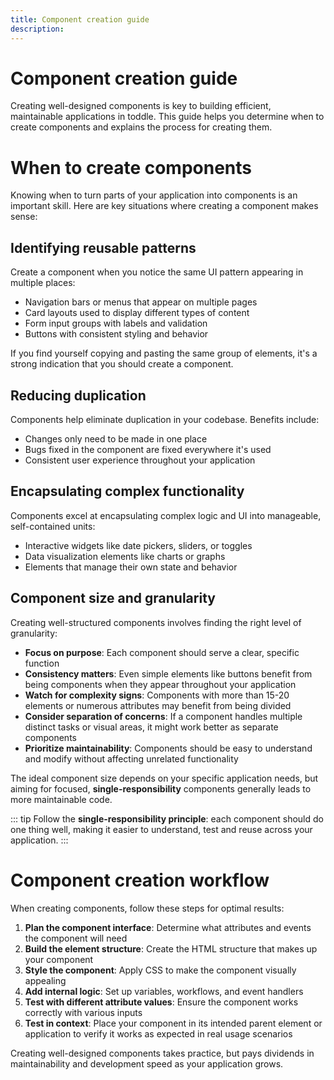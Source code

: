 ```yaml
---
title: Component creation guide
description:
---
```


# Component creation guide
Creating well-designed components is key to building efficient, maintainable applications in toddle. This guide helps you determine when to create components and explains the process for creating them.

# When to create components
Knowing when to turn parts of your application into components is an important skill. Here are key situations where creating a component makes sense:

## Identifying reusable patterns
Create a component when you notice the same UI pattern appearing in multiple places:
- Navigation bars or menus that appear on multiple pages
- Card layouts used to display different types of content
- Form input groups with labels and validation
- Buttons with consistent styling and behavior

If you find yourself copying and pasting the same group of elements, it's a strong indication that you should create a component.

## Reducing duplication
Components help eliminate duplication in your codebase. Benefits include:
- Changes only need to be made in one place
- Bugs fixed in the component are fixed everywhere it's used
- Consistent user experience throughout your application

## Encapsulating complex functionality
Components excel at encapsulating complex logic and UI into manageable, self-contained units:
- Interactive widgets like date pickers, sliders, or toggles
- Data visualization elements like charts or graphs
- Elements that manage their own state and behavior

## Component size and granularity
Creating well-structured components involves finding the right level of granularity:
- **Focus on purpose**: Each component should serve a clear, specific function
- **Consistency matters**: Even simple elements like buttons benefit from being components when they appear throughout your application
- **Watch for complexity signs**: Components with more than 15-20 elements or numerous attributes may benefit from being divided
- **Consider separation of concerns**: If a component handles multiple distinct tasks or visual areas, it might work better as separate components
- **Prioritize maintainability**: Components should be easy to understand and modify without affecting unrelated functionality

The ideal component size depends on your specific application needs, but aiming for focused, **single-responsibility** components generally leads to more maintainable code.

::: tip
Follow the **single-responsibility principle**: each component should do one thing well, making it easier to understand, test and reuse across your application.
:::

# Component creation workflow
When creating components, follow these steps for optimal results:
1. **Plan the component interface**: Determine what attributes and events the component will need
2. **Build the element structure**: Create the HTML structure that makes up your component
3. **Style the component**: Apply CSS to make the component visually appealing
4. **Add internal logic**: Set up variables, workflows, and event handlers
5. **Test with different attribute values**: Ensure the component works correctly with various inputs
6. **Test in context**: Place your component in its intended parent element or application to verify it works as expected in real usage scenarios

Creating well-designed components takes practice, but pays dividends in maintainability and development speed as your application grows.